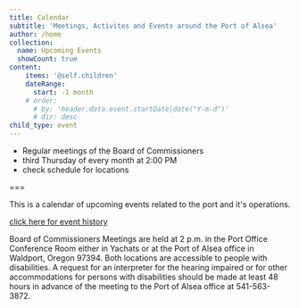 ```yaml
---
title: Calendar
subtitle: 'Meetings, Activites and Events around the Port of Alsea'
author: /home
collection:
  name: Upcoming Events
  showCount: true
content:
    items: '@self.children'
    dateRange:
      start: -1 month
    # order:
      # by: 'header.data.event.startDate|date("Y-m-d")'
      # dir: desc
child_type: event
---
```


- Regular meetings of the Board of Commissioners 
- third Thursday of every month at 2:00 PM
- check schedule for locations

===

This is a calendar of upcoming events related to the port and it's operations.

[click here for event history](/calendar/history) 

Board of Commissioners Meetings are  held at 2 p.m. in the Port Office Conference Room
either in Yachats or at the Port of Alsea office in Waldport, Oregon 97394.
Both locations are accessible to people with disabilities. A request for an interpreter for the hearing impaired or for other accommodations for persons with disabilities should be made at least 48 hours in advance of the meeting to the Port of Alsea office at 541-563-3872.

